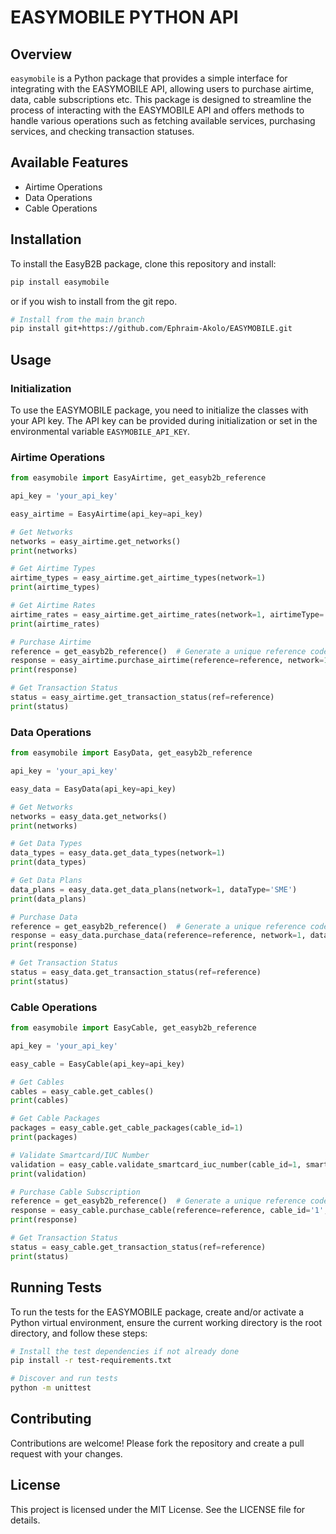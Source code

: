 # EASYMOBILE PYTHON API

## Overview

`easymobile` is a Python package that provides a simple interface for integrating with the EASYMOBILE API, allowing users to purchase airtime, data, cable subscriptions etc. This package is designed to streamline the process of interacting with the EASYMOBILE API and offers methods to handle various operations such as fetching available services, purchasing services, and checking transaction statuses.


## Available Features

- Airtime Operations
- Data Operations
- Cable Operations

## Installation

To install the EasyB2B package, clone this repository and install:

```bash
pip install easymobile
```
or if you wish to install from the git repo.

```bash
# Install from the main branch
pip install git+https://github.com/Ephraim-Akolo/EASYMOBILE.git
```

## Usage

### Initialization

To use the EASYMOBILE package, you need to initialize the classes with your API key. The API key can be provided during initialization or set in the environmental variable `EASYMOBILE_API_KEY`.

### Airtime Operations

```python
from easymobile import EasyAirtime, get_easyb2b_reference

api_key = 'your_api_key'

easy_airtime = EasyAirtime(api_key=api_key)

# Get Networks
networks = easy_airtime.get_networks()
print(networks)

# Get Airtime Types
airtime_types = easy_airtime.get_airtime_types(network=1)
print(airtime_types)

# Get Airtime Rates
airtime_rates = easy_airtime.get_airtime_rates(network=1, airtimeType='VTU')
print(airtime_rates)

# Purchase Airtime
reference = get_easyb2b_reference()  # Generate a unique reference code
response = easy_airtime.purchase_airtime(reference=reference, network=1, airtimeType='SME', amount='10', phone='08168639124')
print(response)

# Get Transaction Status
status = easy_airtime.get_transaction_status(ref=reference)
print(status)
```

### Data Operations

```python
from easymobile import EasyData, get_easyb2b_reference

api_key = 'your_api_key'

easy_data = EasyData(api_key=api_key)

# Get Networks
networks = easy_data.get_networks()
print(networks)

# Get Data Types
data_types = easy_data.get_data_types(network=1)
print(data_types)

# Get Data Plans
data_plans = easy_data.get_data_plans(network=1, dataType='SME')
print(data_plans)

# Purchase Data
reference = get_easyb2b_reference()  # Generate a unique reference code
response = easy_data.purchase_data(reference=reference, network=1, dataType='SME', planId='1', phone='08168639113')
print(response)

# Get Transaction Status
status = easy_data.get_transaction_status(ref=reference)
print(status)
```

### Cable Operations

```python
from easymobile import EasyCable, get_easyb2b_reference

api_key = 'your_api_key'

easy_cable = EasyCable(api_key=api_key)

# Get Cables
cables = easy_cable.get_cables()
print(cables)

# Get Cable Packages
packages = easy_cable.get_cable_packages(cable_id=1)
print(packages)

# Validate Smartcard/IUC Number
validation = easy_cable.validate_smartcard_iuc_number(cable_id=1, smartcard_no='1234567890')
print(validation)

# Purchase Cable Subscription
reference = get_easyb2b_reference()  # Generate a unique reference code
response = easy_cable.purchase_cable(reference=reference, cable_id='1', package_id='1', smartcard_no='1234567890')
print(response)

# Get Transaction Status
status = easy_cable.get_transaction_status(ref=reference)
print(status)
```

## Running Tests

To run the tests for the EASYMOBILE package, create and/or activate a Python virtual environment, ensure the current working directory is the root directory, and follow these steps:
```bash
# Install the test dependencies if not already done
pip install -r test-requirements.txt

# Discover and run tests
python -m unittest
```

## Contributing

Contributions are welcome! Please fork the repository and create a pull request with your changes.

## License

This project is licensed under the MIT License. See the LICENSE file for details.
